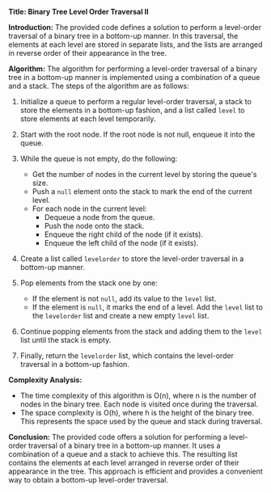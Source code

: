 **Title: Binary Tree Level Order Traversal II**

**Introduction:**
The provided code defines a solution to perform a level-order traversal of a binary tree in a bottom-up manner. In this traversal, the elements at each level are stored in separate lists, and the lists are arranged in reverse order of their appearance in the tree.

**Algorithm:**
The algorithm for performing a level-order traversal of a binary tree in a bottom-up manner is implemented using a combination of a queue and a stack. The steps of the algorithm are as follows:

1. Initialize a queue to perform a regular level-order traversal, a stack to store the elements in a bottom-up fashion, and a list called `level` to store elements at each level temporarily.

2. Start with the root node. If the root node is not null, enqueue it into the queue.

3. While the queue is not empty, do the following:
   - Get the number of nodes in the current level by storing the queue's size.
   - Push a `null` element onto the stack to mark the end of the current level.
   - For each node in the current level:
     - Dequeue a node from the queue.
     - Push the node onto the stack.
     - Enqueue the right child of the node (if it exists).
     - Enqueue the left child of the node (if it exists).

4. Create a list called `levelorder` to store the level-order traversal in a bottom-up manner.

5. Pop elements from the stack one by one:
   - If the element is not `null`, add its value to the `level` list.
   - If the element is `null`, it marks the end of a level. Add the `level` list to the `levelorder` list and create a new empty `level` list.

6. Continue popping elements from the stack and adding them to the `level` list until the stack is empty.

7. Finally, return the `levelorder` list, which contains the level-order traversal in a bottom-up fashion.

**Complexity Analysis:**
- The time complexity of this algorithm is O(n), where n is the number of nodes in the binary tree. Each node is visited once during the traversal.
- The space complexity is O(h), where h is the height of the binary tree. This represents the space used by the queue and stack during traversal.

**Conclusion:**
The provided code offers a solution for performing a level-order traversal of a binary tree in a bottom-up manner. It uses a combination of a queue and a stack to achieve this. The resulting list contains the elements at each level arranged in reverse order of their appearance in the tree. This approach is efficient and provides a convenient way to obtain a bottom-up level-order traversal.